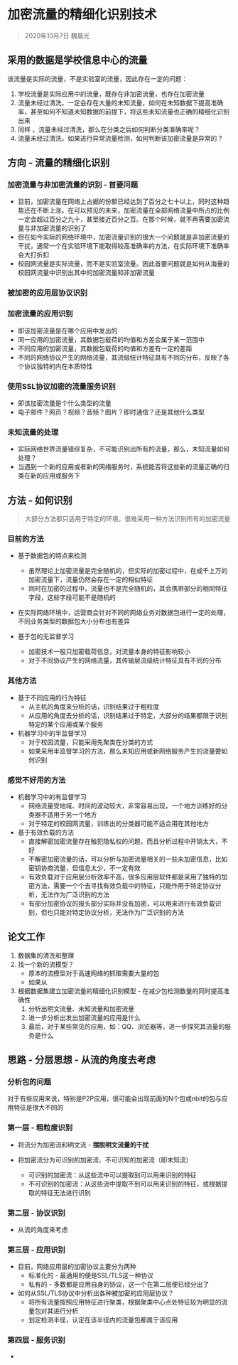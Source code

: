# 加密流量的精细化识别技术

> 2020年10月7日 魏晨光

## 采用的数据是学校信息中心的流量

该流量是实际的流量，不是实验室的流量，因此存在一定的问题：

1. 学校流量是实际应用中的流量，既存在非加密流量，也存在加密流量
2. 流量未经过清洗，一定会存在大量的未知流量，如何在未知数据下提高准确率，甚至如何不知道未知数据的前提下，将这些未知流量也正确的精细化识别出来
3. 同样 ，流量未经过清洗，那么在分类之后如何判断分类准确率呢？
4. 流量未经过清洗，如果进行异常流量检测，如何判断该加密流量是异常的？

## 方向 - 流量的精细化识别

### 加密流量与非加密流量的识别 - 首要问题

- 目前，加密流量在网络上占据的份额已经达到了百分之七十以上，同时这种趋势还在不断上涨。在可以预见的未来，加密流量在全部网络流量中所占的比例一定会超过百分之九十，甚至接近百分之百。在那个时候，就不再需要加密流量与非加密流量的识别了
- 但在如今实际的网络环境中，加密流量识别的很大一个问题就是非加密流量的干扰，通常一个在实验环境下能取得较高准确率的方法，在实际环境下准确率会大打折扣
- 校园网流量是实际流量，而不是实验室流量。因此首要问题就是如何从海量的校园网流量中识别出其中的加密流量和非加密流量

### 被加密的应用层协议识别

### 加密流量的应用识别

- 即该加密流量是在哪个应用中发出的
- 同一应用的加密流量，其数据包载荷的均值和方差会属于某一范围中
- 不同应用的加密流量，其数据包载荷的均值和方差有一定的差距
- 不同的网络协议产生的网络流量，其流级统计特征具有不同的分布，反映了各个协议独特的内在本质特性

### 使用SSL协议加密的流量服务识别

- 即该加密流量是个什么类型的流量
- 电子邮件？网页？视频？音频？图片？即时通信？还是其他什么类型

### 未知流量的处理

- 实际网络世界流量错综复杂，不可能识别出所有的流量，那么，未知流量如何处理？
- 当遇到一个新的应用或者新的网络服务时，系统能否将这些新的流量正确的归类在新的应用或服务下

## 方法 - 如何识别

> 大部分方法都只适用于特定的环境，很难采用一种方法识别所有的加密流量

### 目前的方法

- 基于数据包的特点来检测
  - 虽然理论上加密流量是完全随机的，但实际的加密过程中，在成千上万的加密流量下，流量仍然会存在一定的相似特征
  - 同时在加密的过程中，流量也不是完全随机的，其会携带部分的相同特征字段，这些字段可能不是随机的
- 在实际网络环境中，运营商会针对不同的网络业务对数据包进行一定的处理，不同业务类型的数据包大小分布也有差异
  
- 基于包的无监督学习
  - 加密技术一般只加密载荷信息，对流量本身的特征影响较小
  - 对于不同协议产生的网络流量，其传输层流级统计特征具有不同的分布

### 其他方法

- 基于不同应用的行为特征
  - 从主机的角度来分析的话，识别结果过于粗粒度
  - 从应用的角度去分析的话，识别结果过于特定，大部分的结果都限于识别特定的某个应用或某个服务
- 机器学习中的半监督学习
  - 对于校园流量，只能采用先聚类在分类的方式
  - 如果采用半监督学习的方法，那么未知应用或新网络服务产生的流量要如何识别

### 感觉不好用的方法

- 机器学习中的有监督学习
  - 网络流量受地域、时间的波动较大，非常容易出现，一个地方训练好的分类器不适用于另一个地方
  - 对于特定的校园网流量，训练出的分类器可能不适合用在其他地方
- 基于有效负载的方法
  - 直接解密加密流量存在触犯隐私权的问题，而且分析过程中开销太大，不好
  - 不解密加密流量的话，可以分析与加密流量相关的一些未加密信息，比如密钥协商流量，但信息太少，不一定有效
  - 有效负载对于应用层分析效率不高，很多应用层软件都是采用了独特的加密方法，需要一个个去寻找有效负载中的特征，只能作用于特定协议分析，无法作为广泛识别的方法
  - 有部分加密协议的报头部分实际并没有加密，可以用来进行有效负载识别，但也只能对特定协议分析，无法作为广泛识别的方法

## 论文工作

1. 数据集的清洗和整理
2. 找一个新的流模型？
   - 原本的流模型对于高速网络的抓取需要大量的包
   - 如果从
3. 根据数据集建立加密流量的精细化识别模型 - 在减少包检测数量的同时提高准确性
   1. 分析出明文流量、未知流量和加密流量
   3. 进一步分析出发出加密流量的应用是什么
   4. 最后，对于某些常见的应用，如：QQ、浏览器等，进一步探究其流量的服务是什么

## 思路 - 分层思想 - 从流的角度去考虑

### 分析包的问题

对于有些应用来说，特别是P2P应用，很可能会出现前面的N个包或nbit的包与应用特征是很大不同的

### 第一层 - 粗粒度识别

- 将流分为加密流和明文流 - **摆脱明文流量的干扰**

- 将加密流分为可识别的加密流、不可识知的加密流（即未知流）
  - 可识别的加密流：从这些流中可以提取到可以用来识别的特征
  - 不可识别的加密流：从这些流中提取不到可以用来识别的特征，或根据提取的特征无法进行识别

### 第二层 - 协议识别

- 从流的角度来考虑

### 第三层 - 应用识别

- 目前，网络应用层的加密协议主要分为两种
  - 标准化的 - 最通用的便是SSL/TLS这一种协议
  - 私有的 - 多数都是应用自身的协议，这一个在第二层便已经分出了
- 如何从SSL/TLS协议中分析出各种被加密的应用层协议？
  - 将所有流量按照应用特征进行聚类，根据聚类中心点处特征较为明显的流量包对其进行分析
  - 划定检测半径，认定在该半径内的流量包都属于该应用

### 第四层 - 服务识别

- 